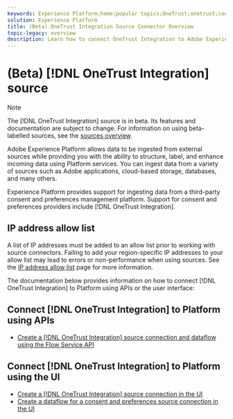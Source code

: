 ```yaml
---
keywords: Experience Platform;home;popular topics;OneTrust;onetrust;consent;consent and preferences;compliance
solution: Experience Platform
title: (Beta) OneTrust Integration Source Connector Overview
topic-legacy: overview
description: Learn how to connect OneTrust Integration to Adobe Experience Platform using APIs or the user interface.
---
```

# (Beta) [!DNL OneTrust Integration] source

>[!NOTE]
>
>The [!DNL OneTrust Integration] source is in beta. Its features and documentation are subject to change. For information on using beta-labelled sources, see the [sources overview](../../home.md#terms-and-conditions).

Adobe Experience Platform allows data to be ingested from external sources while providing you with the ability to structure, label, and enhance incoming data using Platform services. You can ingest data from a variety of sources such as Adobe applications, cloud-based storage, databases, and many others.

Experience Platform provides support for ingesting data from a third-party consent and preferences management platform. Support for consent and preferences providers include [!DNL OneTrust Integration].

## IP address allow list

A list of IP addresses must be added to an allow list prior to working with source connectors. Failing to add your region-specific IP addresses to your allow list may lead to errors or non-performance when using sources. See the [IP address allow list](../../ip-address-allow-list.md) page for more information.

The documentation below provides information on how to connect [!DNL OneTrust Integration] to Platform using APIs or the user interface:

## Connect [!DNL OneTrust Integration] to Platform using APIs

- [Create a [!DNL OneTrust Integration] source connection and dataflow using the Flow Service API](../../tutorials/api/create/consent-and-preferences/onetrust.md)

## Connect [!DNL OneTrust Integration] to Platform using the UI

- [Create a [!DNL OneTrust Integration] source connection in the UI](../../tutorials/ui/create/consent-and-preferences/onetrust.md)
- [Create a dataflow for a consent and preferences source connection in the UI](../../tutorials/ui/dataflow/consent-and-preferences.md)
